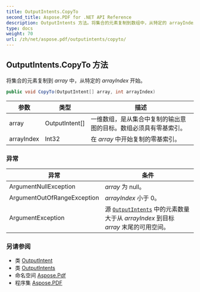 ```yaml
---
title: OutputIntents.CopyTo
second_title: Aspose.PDF for .NET API Reference
description: OutputIntents 方法。将集合的元素复制到数组中，从特定的 arrayIndex 开始。
type: docs
weight: 70
url: /zh/net/aspose.pdf/outputintents/copyto/
---
```

## OutputIntents.CopyTo 方法

将集合的元素复制到 *array* 中，从特定的 *arrayIndex* 开始。

```csharp
public void CopyTo(OutputIntent[] array, int arrayIndex)
```

| 参数 | 类型 | 描述 |
| --- | --- | --- |
| array | OutputIntent[] | 一维数组，是从集合中复制的输出意图的目标。数组必须具有零基索引。 |
| arrayIndex | Int32 | 在 *array* 中开始复制的零基索引。 |

### 异常

| 异常 | 条件 |
| --- | --- |
| ArgumentNullException | *array* 为 null。 |
| ArgumentOutOfRangeException | *arrayIndex* 小于 0。 |
| ArgumentException | 源 [`OutputIntents`](../) 中的元素数量大于从 *arrayIndex* 到目标 *array* 末尾的可用空间。 |

### 另请参阅

* 类 [OutputIntent](../../outputintent/)
* 类 [OutputIntents](../)
* 命名空间 [Aspose.Pdf](../../../aspose.pdf/)
* 程序集 [Aspose.PDF](../../../)